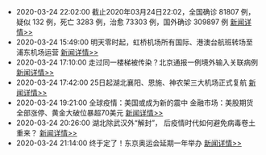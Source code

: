 - 2020-03-24 22:02:00  截止2020年03月24日22:02，全国确诊 81807 例，疑似 132 例，死亡 3283 例，治愈 73303 例，国外确诊 309897 例  [新闻详情>>](https://github.com/AlbertGithubHome/ChineseVictory/blob/master/PneumoniaMap/20200324220200.jpg)
- 2020-03-24 15:49:00  明天零时起，虹桥机场所有国际、港澳台航班转场至浦东机场运营  [新闻详情>>](http://finance.sina.com.cn/wm/2020-03-24/doc-iimxxsth1454077.shtml)
- 2020-03-24 17:10:00  走过同一楼梯被传染？北京通报一例境外输入关联病例  [新闻详情>>](https://finance.sina.cn/china/gncj/2020-03-24/detail-iimxxsth1474756.d.html)
- 2020-03-24 17:42:00  25日起湖北襄阳、恩施、神农架三大机场正式复航  [新闻详情>>](http://news.sina.com.cn/c/2020-03-24/doc-iimxyqwa2913521.shtml)
- 2020-03-24 19:21:00  全球疫情：美国或成为新的震中 金融市场：美股期货全部涨停、黄金大破位暴超70美元  [新闻详情>>](http://finance.sina.com.cn/stock/relnews/us/2020-03-24/doc-iimxyqwa2930757.shtml)
- 2020-03-24 20:26:00  湖北除武汉外“解封”， 后疫情时代如何避免病毒卷土重来？  [新闻详情>>](http://news.sina.com.cn/c/2020-03-24/doc-iimxyqwa2940353.shtml)
- 2020-03-24 21:14:00  终于定了！东京奥运会延期一年举办  [新闻详情>>](http://finance.sina.com.cn/money/forex/forexinfo/2020-03-24/doc-iimxxsth1510370.shtml)
